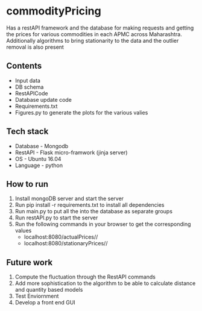 # commodityPricing
Has a restAPI framework and the database for making requests and getting the prices for various commodities in each APMC across Maharashtra. Additionally algorithms to bring stationarity to the data and the outlier removal is also present
## Contents
* Input data
* DB schema
* RestAPICode
* Database update code
* Requirements.txt
* Figures.py to generate the plots for the various valies

## Tech stack
* Database - Mongodb
* RestAPI - Flask micro-framwork (jinja server)
* OS - Ubuntu 16.04
* Language - python

## How to run
1. Install mongoDB server and start the server 
2. Run pip  install -r requirements.txt to install all dependencies 
3. Run main.py to put all the into the database as separate groups
4. Run restAPI.py to start the server
5. Run the following commands in your browser to get the corresponding values
   * localhost:8080/actualPrices/<APMC>/<COMMODITY>
   * localhost:8080/stationaryPrices/<APMC>/<COMMODITY>


## Future work
1. Compute the fluctuation through the RestAPI commands
2. Add more sophistication to the algorithm to be able to calculate distance and quantity based models
3. Test Enviornment
4. Develop a front end GUI

